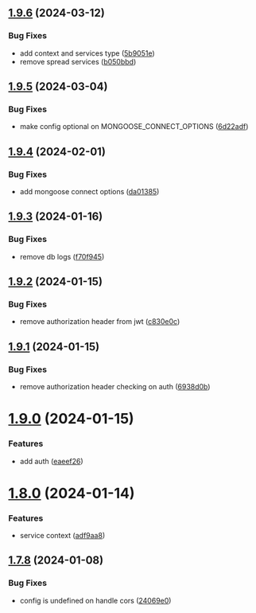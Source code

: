 ## [1.9.6](https://github.com/mavvy22/miniserver/compare/v1.9.5...v1.9.6) (2024-03-12)


### Bug Fixes

* add context and services type ([5b9051e](https://github.com/mavvy22/miniserver/commit/5b9051e90b613ed551ebebdf1a9028d042202736))
* remove spread services ([b050bbd](https://github.com/mavvy22/miniserver/commit/b050bbd6fa6a79564fb3fab23d9971865a6b31b4))

## [1.9.5](https://github.com/mavvy22/miniserver/compare/v1.9.4...v1.9.5) (2024-03-04)


### Bug Fixes

* make config optional on MONGOOSE_CONNECT_OPTIONS ([6d22adf](https://github.com/mavvy22/miniserver/commit/6d22adf2e957c2f734b19a5f8c2a7e8284b8e61b))

## [1.9.4](https://github.com/mavvy22/miniserver/compare/v1.9.3...v1.9.4) (2024-02-01)


### Bug Fixes

* add mongoose connect options ([da01385](https://github.com/mavvy22/miniserver/commit/da01385090eace116e4365b24ca914c9d976e10d))

## [1.9.3](https://github.com/mavvy22/miniserver/compare/v1.9.2...v1.9.3) (2024-01-16)


### Bug Fixes

* remove db logs ([f70f945](https://github.com/mavvy22/miniserver/commit/f70f94506f44d1cb2d71df61b2766e5a168fccf4))

## [1.9.2](https://github.com/mavvy22/miniserver/compare/v1.9.1...v1.9.2) (2024-01-15)


### Bug Fixes

* remove authorization header from jwt ([c830e0c](https://github.com/mavvy22/miniserver/commit/c830e0c430a147d7d1342565ce88c31d4336c9e6))

## [1.9.1](https://github.com/mavvy22/miniserver/compare/v1.9.0...v1.9.1) (2024-01-15)


### Bug Fixes

* remove authorization header checking on auth ([6938d0b](https://github.com/mavvy22/miniserver/commit/6938d0b218dede5d804f5c7bc343c79bd235ddc5))

# [1.9.0](https://github.com/mavvy22/miniserver/compare/v1.8.0...v1.9.0) (2024-01-15)


### Features

* add auth ([eaeef26](https://github.com/mavvy22/miniserver/commit/eaeef265a230ccbf74120f6b6c5b4d7da309da7d))

# [1.8.0](https://github.com/mavvy22/miniserver/compare/v1.7.8...v1.8.0) (2024-01-14)


### Features

* service context ([adf9aa8](https://github.com/mavvy22/miniserver/commit/adf9aa84c7745b81447d5093ee3bc7e4fb74ddb1))

## [1.7.8](https://github.com/mavvy22/miniserver/compare/v1.7.7...v1.7.8) (2024-01-08)


### Bug Fixes

* config is undefined on handle cors ([24069e0](https://github.com/mavvy22/miniserver/commit/24069e00446e2e1107403930ac995dfffece6def))
